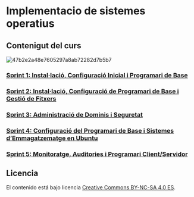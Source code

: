 # Implementacio de sistemes operatius
## Contenigut del curs


![47b2e2a48e7605297a8ab72282d7b5b7](https://github.com/user-attachments/assets/e0bac93d-ecb4-4575-9a16-ddc7e50a52a2)






### [Sprint 1: Instal·lació, Configuració Inicial i Programari de Base](SP1/SP1.md)  
### [Sprint 2: Instal·lació, Configuració de Programari de Base i Gestió de Fitxers](SP2/SP2.md)  
### [Sprint 3: Administració de Dominis i Seguretat](SP3/SP3.md) 
### [Sprint 4: Configuració del Programari de Base i Sistemes d’Emmagatzematge en Ubuntu](SP4/SP4.md)  
### [Sprint 5: Monitoratge, Auditories i Programari Client/Servidor](SP5/SP5.md)  
## Licencia

El contenido está bajo licencia [Creative Commons BY-NC-SA 4.0 ES](LICENSE.md).
